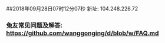 ##2018年09月28日07时12分07秒 新址: 104.248.226.72
### 兔友常见问题及解答: https://github.com/wanggonging/d/blob/w/FAQ.md
